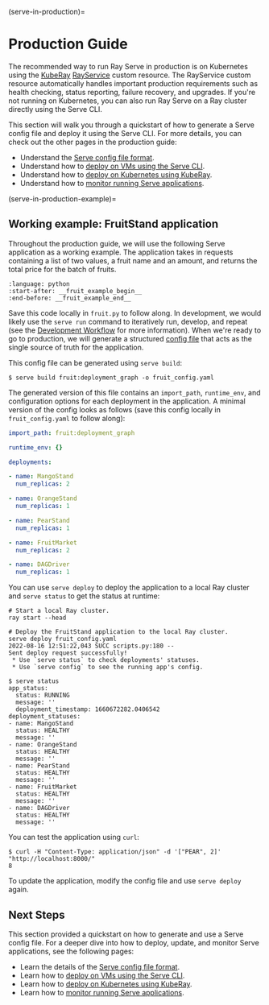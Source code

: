 (serve-in-production)=

# Production Guide

The recommended way to run Ray Serve in production is on Kubernetes using the [KubeRay](kuberay-quickstart) [RayService] custom resource.
The RayService custom resource automatically handles important production requirements such as health checking, status reporting, failure recovery, and upgrades.
If you're not running on Kubernetes, you can also run Ray Serve on a Ray cluster directly using the Serve CLI.

This section will walk you through a quickstart of how to generate a Serve config file and deploy it using the Serve CLI.
For more details, you can check out the other pages in the production guide:
- Understand the [Serve config file format](serve-in-production-config-file).
- Understand how to [deploy on VMs using the Serve CLI](serve-in-production-deploying).
- Understand how to [deploy on Kubernetes using KubeRay](serve-in-production-kubernetes).
- Understand how to [monitor running Serve applications](serve-monitoring).

(serve-in-production-example)=

## Working example: FruitStand application

Throughout the production guide, we will use the following Serve application as a working example.
The application takes in requests containing a list of two values, a fruit name and an amount, and returns the total price for the batch of fruits.

```{literalinclude} ../doc_code/production_fruit_example.py
:language: python
:start-after: __fruit_example_begin__
:end-before: __fruit_example_end__
```

Save this code locally in `fruit.py` to follow along.
In development, we would likely use the `serve run` command to iteratively run, develop, and repeat (see the [Development Workflow](serve-dev-workflow) for more information).
When we're ready to go to production, we will generate a structured [config file](serve-in-production-config-file) that acts as the single source of truth for the application.

This config file can be generated using `serve build`:
```
$ serve build fruit:deployment_graph -o fruit_config.yaml
```

The generated version of this file contains an `import_path`, `runtime_env`, and configuration options for each deployment in the application.
A minimal version of the config looks as follows (save this config locally in `fruit_config.yaml` to follow along):

```yaml
import_path: fruit:deployment_graph

runtime_env: {}

deployments:

- name: MangoStand
  num_replicas: 2

- name: OrangeStand
  num_replicas: 1

- name: PearStand
  num_replicas: 1

- name: FruitMarket
  num_replicas: 2

- name: DAGDriver
  num_replicas: 1
```

You can use `serve deploy` to deploy the application to a local Ray cluster and `serve status` to get the status at runtime:

```console
# Start a local Ray cluster.
ray start --head

# Deploy the FruitStand application to the local Ray cluster.
serve deploy fruit_config.yaml
2022-08-16 12:51:22,043 SUCC scripts.py:180 --
Sent deploy request successfully!
 * Use `serve status` to check deployments' statuses.
 * Use `serve config` to see the running app's config.

$ serve status
app_status:
  status: RUNNING
  message: ''
  deployment_timestamp: 1660672282.0406542
deployment_statuses:
- name: MangoStand
  status: HEALTHY
  message: ''
- name: OrangeStand
  status: HEALTHY
  message: ''
- name: PearStand
  status: HEALTHY
  message: ''
- name: FruitMarket
  status: HEALTHY
  message: ''
- name: DAGDriver
  status: HEALTHY
  message: ''
```

You can test the application using `curl`:

```console
$ curl -H "Content-Type: application/json" -d '["PEAR", 2]' "http://localhost:8000/"
8
```

To update the application, modify the config file and use `serve deploy` again.

## Next Steps

This section provided a quickstart on how to generate and use a Serve config file.
For a deeper dive into how to deploy, update, and monitor Serve applications, see the following pages:
- Learn the details of the [Serve config file format](serve-in-production-config-file).
- Learn how to [deploy on VMs using the Serve CLI](serve-in-production-deploying).
- Learn how to [deploy on Kubernetes using KubeRay](serve-in-production-kubernetes).
- Learn how to [monitor running Serve applications](serve-monitoring).

[KubeRay]: https://ray-project.github.io/kuberay/
[RayService]: https://ray-project.github.io/kuberay/guidance/rayservice/
